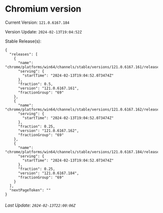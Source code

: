 # Chromium version

Current Version: `121.0.6167.184`

Version Update: `2024-02-13T19:04:52Z`

Stable Release(s):
```
{
  "releases": [
    {
      "name": "chrome/platforms/win64/channels/stable/versions/121.0.6167.161/releases/1707851092",
      "serving": {
        "startTime": "2024-02-13T19:04:52.073474Z"
      },
      "fraction": 0.5,
      "version": "121.0.6167.161",
      "fractionGroup": "69"
    },
    {
      "name": "chrome/platforms/win64/channels/stable/versions/121.0.6167.162/releases/1707851092",
      "serving": {
        "startTime": "2024-02-13T19:04:52.073474Z"
      },
      "fraction": 0.25,
      "version": "121.0.6167.162",
      "fractionGroup": "69"
    },
    {
      "name": "chrome/platforms/win64/channels/stable/versions/121.0.6167.184/releases/1707851092",
      "serving": {
        "startTime": "2024-02-13T19:04:52.073474Z"
      },
      "fraction": 0.25,
      "version": "121.0.6167.184",
      "fractionGroup": "69"
    }
  ],
  "nextPageToken": ""
}
```

###### Last Update: `2024-02-13T22:00:06Z`
        